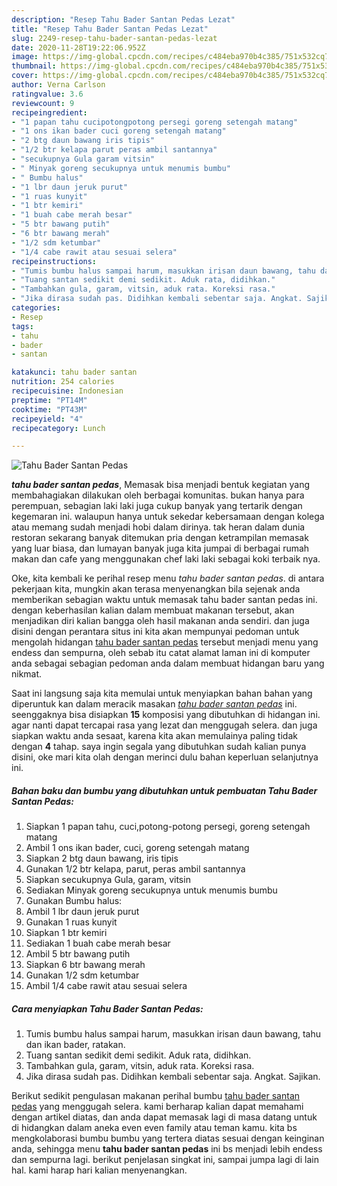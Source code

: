 ```yaml
---
description: "Resep Tahu Bader Santan Pedas Lezat"
title: "Resep Tahu Bader Santan Pedas Lezat"
slug: 2249-resep-tahu-bader-santan-pedas-lezat
date: 2020-11-28T19:22:06.952Z
image: https://img-global.cpcdn.com/recipes/c484eba970b4c385/751x532cq70/tahu-bader-santan-pedas-foto-resep-utama.jpg
thumbnail: https://img-global.cpcdn.com/recipes/c484eba970b4c385/751x532cq70/tahu-bader-santan-pedas-foto-resep-utama.jpg
cover: https://img-global.cpcdn.com/recipes/c484eba970b4c385/751x532cq70/tahu-bader-santan-pedas-foto-resep-utama.jpg
author: Verna Carlson
ratingvalue: 3.6
reviewcount: 9
recipeingredient:
- "1 papan tahu cucipotongpotong persegi goreng setengah matang"
- "1 ons ikan bader cuci goreng setengah matang"
- "2 btg daun bawang iris tipis"
- "1/2 btr kelapa parut peras ambil santannya"
- "secukupnya Gula garam vitsin"
- " Minyak goreng secukupnya untuk menumis bumbu"
- " Bumbu halus"
- "1 lbr daun jeruk purut"
- "1 ruas kunyit"
- "1 btr kemiri"
- "1 buah cabe merah besar"
- "5 btr bawang putih"
- "6 btr bawang merah"
- "1/2 sdm ketumbar"
- "1/4 cabe rawit atau sesuai selera"
recipeinstructions:
- "Tumis bumbu halus sampai harum, masukkan irisan daun bawang, tahu dan ikan bader, ratakan."
- "Tuang santan sedikit demi sedikit. Aduk rata, didihkan."
- "Tambahkan gula, garam, vitsin, aduk rata. Koreksi rasa."
- "Jika dirasa sudah pas. Didihkan kembali sebentar saja. Angkat. Sajikan."
categories:
- Resep
tags:
- tahu
- bader
- santan

katakunci: tahu bader santan 
nutrition: 254 calories
recipecuisine: Indonesian
preptime: "PT14M"
cooktime: "PT43M"
recipeyield: "4"
recipecategory: Lunch

---
```



![Tahu Bader Santan Pedas](https://img-global.cpcdn.com/recipes/c484eba970b4c385/751x532cq70/tahu-bader-santan-pedas-foto-resep-utama.jpg)

<b><i>tahu bader santan pedas</i></b>, Memasak bisa menjadi bentuk kegiatan yang membahagiakan dilakukan oleh berbagai komunitas. bukan hanya para perempuan, sebagian laki laki juga cukup banyak yang tertarik dengan kegemaran ini. walaupun hanya untuk sekedar kebersamaan dengan kolega atau memang sudah menjadi hobi dalam dirinya. tak heran dalam dunia restoran sekarang banyak ditemukan pria dengan ketrampilan memasak yang luar biasa, dan lumayan banyak juga kita jumpai di berbagai rumah makan dan cafe yang menggunakan chef laki laki sebagai koki terbaik nya.

Oke, kita kembali ke perihal resep menu <i>tahu bader santan pedas</i>. di antara pekerjaan kita, mungkin akan terasa menyenangkan bila sejenak anda memberikan sebagian waktu untuk memasak tahu bader santan pedas ini. dengan keberhasilan kalian dalam membuat makanan tersebut, akan menjadikan diri kalian bangga oleh hasil makanan anda sendiri. dan juga disini dengan perantara situs ini kita akan mempunyai pedoman untuk mengolah hidangan <u>tahu bader santan pedas</u> tersebut menjadi menu yang endess dan sempurna, oleh sebab itu catat alamat laman ini di komputer anda sebagai sebagian pedoman anda dalam membuat hidangan baru yang nikmat.




Saat ini langsung saja kita memulai untuk menyiapkan bahan bahan yang diperuntuk kan dalam meracik masakan <u><i>tahu bader santan pedas</i></u> ini. seenggaknya bisa disiapkan <b>15</b> komposisi yang dibutuhkan di hidangan ini. agar nanti dapat tercapai rasa yang lezat dan menggugah selera. dan juga siapkan waktu anda sesaat, karena kita akan memulainya paling tidak dengan <b>4</b> tahap. saya ingin segala yang dibutuhkan sudah kalian punya disini, oke mari kita olah dengan merinci dulu bahan keperluan selanjutnya ini.

<!--inarticleads1-->

##### Bahan baku dan bumbu yang dibutuhkan untuk pembuatan Tahu Bader Santan Pedas:

1. Siapkan 1 papan tahu, cuci,potong-potong persegi, goreng setengah matang
1. Ambil 1 ons ikan bader, cuci, goreng setengah matang
1. Siapkan 2 btg daun bawang, iris tipis
1. Gunakan 1/2 btr kelapa, parut, peras ambil santannya
1. Siapkan secukupnya Gula, garam, vitsin
1. Sediakan  Minyak goreng secukupnya untuk menumis bumbu
1. Gunakan  Bumbu halus:
1. Ambil 1 lbr daun jeruk purut
1. Gunakan 1 ruas kunyit
1. Siapkan 1 btr kemiri
1. Sediakan 1 buah cabe merah besar
1. Ambil 5 btr bawang putih
1. Siapkan 6 btr bawang merah
1. Gunakan 1/2 sdm ketumbar
1. Ambil 1/4 cabe rawit atau sesuai selera




<!--inarticleads2-->

##### Cara menyiapkan Tahu Bader Santan Pedas:

1. Tumis bumbu halus sampai harum, masukkan irisan daun bawang, tahu dan ikan bader, ratakan.
1. Tuang santan sedikit demi sedikit. Aduk rata, didihkan.
1. Tambahkan gula, garam, vitsin, aduk rata. Koreksi rasa.
1. Jika dirasa sudah pas. Didihkan kembali sebentar saja. Angkat. Sajikan.




Berikut sedikit pengulasan makanan perihal bumbu <u>tahu bader santan pedas</u> yang menggugah selera. kami berharap kalian dapat memahami dengan artikel diatas, dan anda dapat memasak lagi di masa datang untuk di hidangkan dalam aneka even even family atau teman kamu. kita bs mengkolaborasi bumbu bumbu yang tertera diatas sesuai dengan keinginan anda, sehingga menu <b>tahu bader santan pedas</b> ini bs menjadi lebih endess dan sempurna lagi. berikut penjelasan singkat ini, sampai jumpa lagi di lain hal. kami harap hari kalian menyenangkan.

